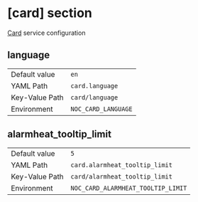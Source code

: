 # [card] section

[Card](../services/card.md) service configuration

## language

|                |                     |
| -------------- | ------------------- |
| Default value  | `en`                |
| YAML Path      | `card.language`     |
| Key-Value Path | `card/language`     |
| Environment    | `NOC_CARD_LANGUAGE` |

## alarmheat_tooltip_limit

|                |                                    |
| -------------- | ---------------------------------- |
| Default value  | `5`                                |
| YAML Path      | `card.alarmheat_tooltip_limit`     |
| Key-Value Path | `card/alarmheat_tooltip_limit`     |
| Environment    | `NOC_CARD_ALARMHEAT_TOOLTIP_LIMIT` |
